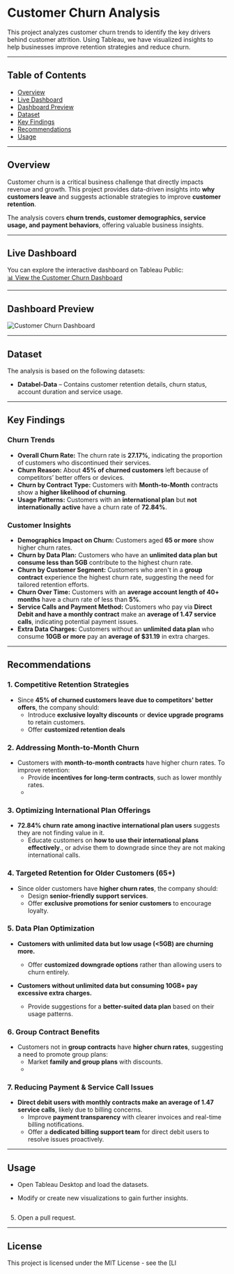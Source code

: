 # **Customer Churn Analysis**

This project analyzes customer churn trends to identify the key drivers behind customer attrition. 
Using Tableau, we have visualized insights to help businesses improve retention strategies and reduce churn.

---

## **Table of Contents**
- [Overview](#overview)
- [Live Dashboard](#live-dashboard)
- [Dashboard Preview](#dashboard-preview)
- [Dataset](#dataset)
- [Key Findings](#key-findings)
- [Recommendations](#recommendations)
- [Usage](#usage)


---

## **Overview**
Customer churn is a critical business challenge that directly impacts revenue and growth. This project provides data-driven insights into **why customers leave**
and suggests actionable strategies to improve **customer retention**.  

The analysis covers **churn trends, customer demographics, service usage, and payment behaviors**, offering valuable business insights.  

---

## **Live Dashboard**
You can explore the interactive dashboard on Tableau Public:  
[📊 View the Customer Churn Dashboard](https://public.tableau.com/app/profile/amira.saeed/viz/churnanalysis_17408607331110/churnanalysis)

---

## **Dashboard Preview**
![Customer Churn Dashboard](images/dashboard-preview.png)  

---

## **Dataset**
The analysis is based on the following datasets:  
- **Databel-Data** – Contains customer retention details, churn status, account duration and  service usage.

---

## **Key Findings**

### **Churn Trends**
- **Overall Churn Rate:** The churn rate is **27.17%**, indicating the proportion of customers who discontinued their services.
- **Churn Reason:** About **45% of churned customers** left because of competitors’ better offers or devices.
- **Churn by Contract Type:** Customers with **Month-to-Month** contracts show a **higher likelihood of churning**.
- **Usage Patterns:** Customers with an **international plan** but **not internationally active** have a churn rate of **72.84%**.

### **Customer Insights**
- **Demographics Impact on Churn:** Customers aged **65 or more** show higher churn rates.
- **Churn by Data Plan:** Customers who have an **unlimited data plan but consume less than 5GB** contribute to the highest churn rate.
- **Churn by Customer Segment:** Customers who aren't in a **group contract** experience the highest churn rate, suggesting the need for tailored retention efforts.
- **Churn Over Time:** Customers with an **average account length of 40+ months** have a churn rate of less than **5%**.
- **Service Calls and Payment Method:** Customers who pay via **Direct Debit and have a monthly contract** make an **average of 1.47 service calls**, indicating potential payment issues.
- **Extra Data Charges:** Customers without an **unlimited data plan** who consume **10GB or more** pay an **average of $31.19** in extra charges.

---

## **Recommendations**  

### **1. Competitive Retention Strategies**  
- Since **45% of churned customers leave due to competitors' better offers**, the company should:  
  - Introduce **exclusive loyalty discounts** or **device upgrade programs** to retain customers.  
  - Offer **customized retention deals**
    
### **2. Addressing Month-to-Month Churn**  
- Customers with **month-to-month contracts** have higher churn rates. To improve retention:  
  - Provide **incentives for long-term contracts**, such as lower monthly rates.
  - 
### **3. Optimizing International Plan Offerings**  
- **72.84% churn rate among inactive international plan users** suggests they are not finding value in it.    
  - Educate customers on **how to use their international plans effectively**., or advise them to downgrade since they are not making international calls.

### **4. Targeted Retention for Older Customers (65+)**  
- Since older customers have **higher churn rates**, the company should:  
  - Design **senior-friendly support services**. 
  - Offer **exclusive promotions for senior customers** to encourage loyalty.  

### **5. Data Plan Optimization**  
- **Customers with unlimited data but low usage (<5GB) are churning more.**  
  - Offer **customized downgrade options** rather than allowing users to churn entirely.  

- **Customers without unlimited data but consuming 10GB+ pay excessive extra charges.**   
  - Provide suggestions for a **better-suited data plan** based on their usage patterns.  

### **6. Group Contract Benefits**  
- Customers not in **group contracts** have **higher churn rates**, suggesting a need to promote group plans:  
  - Market **family and group plans** with discounts.
  - 
### **7. Reducing Payment & Service Call Issues**  
- **Direct debit users with monthly contracts make an average of 1.47 service calls**, likely due to billing concerns.  
  - Improve **payment transparency** with clearer invoices and real-time billing notifications.  
  - Offer a **dedicated billing support team** for direct debit users to resolve issues proactively.  

---


## **Usage**
- Open Tableau Desktop and load the datasets.
- Modify or create new visualizations to gain further insights.


    ```
5. Open a pull request.

---

## **License**
This project is licensed under the MIT License - see the [LI
